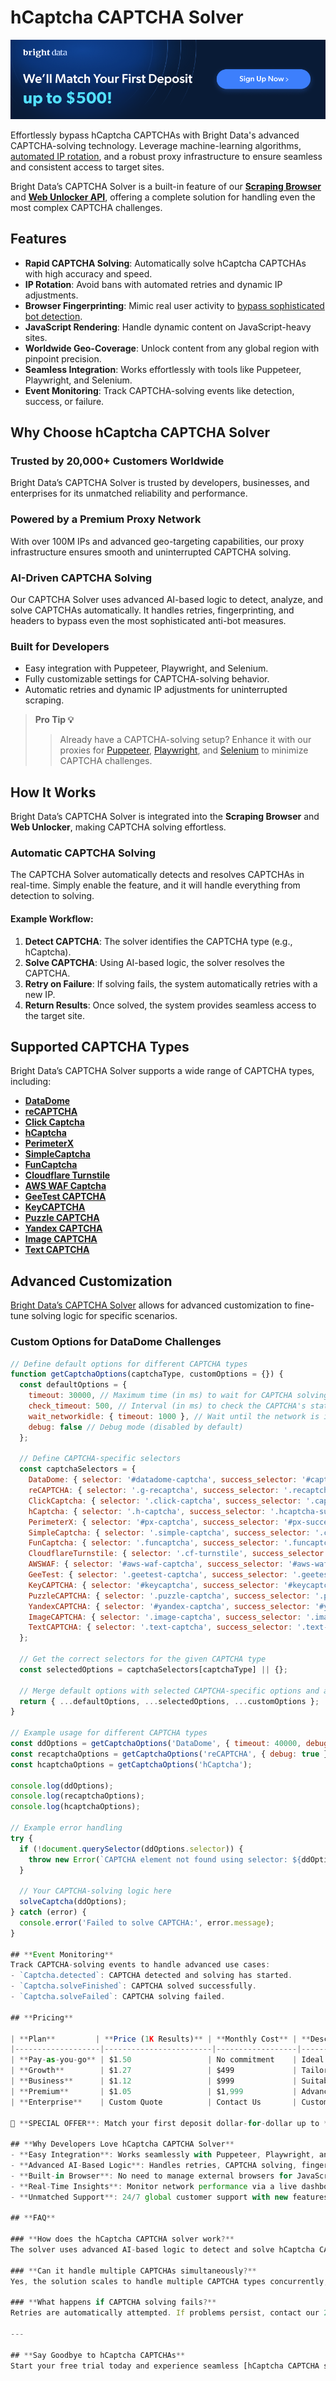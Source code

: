 # hCaptcha CAPTCHA Solver  

[![Promo](https://github.com/luminati-io/LinkedIn-Scraper/raw/main/Proxies%20and%20scrapers%20GitHub%20bonus%20banner.png)](https://brightdata.com/products/web-unlocker/captcha-solver/hcaptcha)

Effortlessly bypass hCaptcha CAPTCHAs with Bright Data's advanced CAPTCHA-solving technology. Leverage machine-learning algorithms, [automated IP rotation](https://brightdata.com/solutions/rotating-proxies), and a robust proxy infrastructure to ensure seamless and consistent access to target sites.  

Bright Data’s CAPTCHA Solver is a built-in feature of our [**Scraping Browser**](https://brightdata.com/products/scraping-browser) and [**Web Unlocker API**](https://brightdata.com/products/web-unlocker), offering a complete solution for handling even the most complex CAPTCHA challenges.  


## Features  
- **Rapid CAPTCHA Solving**: Automatically solve hCaptcha CAPTCHAs with high accuracy and speed.  
- **IP Rotation**: Avoid bans with automated retries and dynamic IP adjustments.  
- **Browser Fingerprinting**: Mimic real user activity to [bypass sophisticated bot detection](https://brightdata.com/blog/web-data/anti-scraping-techniques).  
- **JavaScript Rendering**: Handle dynamic content on JavaScript-heavy sites.  
- **Worldwide Geo-Coverage**: Unlock content from any global region with pinpoint precision.  
- **Seamless Integration**: Works effortlessly with tools like Puppeteer, Playwright, and Selenium.  
- **Event Monitoring**: Track CAPTCHA-solving events like detection, success, or failure.  

## Why Choose hCaptcha CAPTCHA Solver  

### **Trusted by 20,000+ Customers Worldwide**  
Bright Data’s CAPTCHA Solver is trusted by developers, businesses, and enterprises for its unmatched reliability and performance.  

### **Powered by a Premium Proxy Network**  
With over 100M IPs and advanced geo-targeting capabilities, our proxy infrastructure ensures smooth and uninterrupted CAPTCHA solving.  

### **AI-Driven CAPTCHA Solving**  
Our CAPTCHA Solver uses advanced AI-based logic to detect, analyze, and solve CAPTCHAs automatically. It handles retries, fingerprinting, and headers to bypass even the most sophisticated anti-bot measures.  

### **Built for Developers**  
- Easy integration with Puppeteer, Playwright, and Selenium.  
- Fully customizable settings for CAPTCHA-solving behavior.  
- Automatic retries and dynamic IP adjustments for uninterrupted scraping.

> **Pro Tip 💡**
>> Already have a CAPTCHA-solving setup? Enhance it with our proxies for [Puppeteer](https://brightdata.com/integration/puppeteer), [Playwright](https://brightdata.com/integration/playwright), and [Selenium](https://brightdata.com/integration/selenium) to minimize CAPTCHA challenges.

## How It Works  

Bright Data’s CAPTCHA Solver is integrated into the **Scraping Browser** and **Web Unlocker**, making CAPTCHA solving effortless.  

### **Automatic CAPTCHA Solving**  
The CAPTCHA Solver automatically detects and resolves CAPTCHAs in real-time. Simply enable the feature, and it will handle everything from detection to solving.  

#### Example Workflow:  
1. **Detect CAPTCHA**: The solver identifies the CAPTCHA type (e.g., hCaptcha).  
2. **Solve CAPTCHA**: Using AI-based logic, the solver resolves the CAPTCHA.  
3. **Retry on Failure**: If solving fails, the system automatically retries with a new IP.  
4. **Return Results**: Once solved, the system provides seamless access to the target site.  

## Supported CAPTCHA Types  

Bright Data’s CAPTCHA Solver supports a wide range of CAPTCHA types, including:  

- [**DataDome**](https://brightdata.com/products/web-unlocker/captcha-solver/datadome)
- [**reCAPTCHA**](https://brightdata.com/products/web-unlocker/captcha-solver/recaptcha)
- [**Click Captcha**](https://brightdata.com/products/web-unlocker/captcha-solver/click-captcha)
- [**hCaptcha**](https://brightdata.com/products/web-unlocker/captcha-solver/hcaptcha)
- [**PerimeterX**](https://brightdata.com/products/web-unlocker/captcha-solver/perimeterx)
- [**SimpleCaptcha**](https://brightdata.com/products/web-unlocker/captcha-solver/simplecaptcha)
- [**FunCaptcha**](https://brightdata.com/products/web-unlocker/captcha-solver/funcaptcha)
- [**Cloudflare Turnstile**](https://brightdata.com/products/web-unlocker/captcha-solver/cloudflare-turnstile)
- [**AWS WAF Captcha**](https://brightdata.com/products/web-unlocker/captcha-solver/aws-waf-captcha)
- [**GeeTest CAPTCHA**](https://brightdata.com/products/web-unlocker/captcha-solver/geetest-captcha)
- [**KeyCAPTCHA**](https://brightdata.com/products/web-unlocker/captcha-solver/keycaptcha)
- [**Puzzle CAPTCHA**](https://brightdata.com/products/web-unlocker/captcha-solver/puzzle-captcha)
- [**Yandex CAPTCHA**](https://brightdata.com/products/web-unlocker/captcha-solver/yandex-captcha)
- [**Image CAPTCHA**](https://brightdata.com/products/web-unlocker/captcha-solver/image-captcha)
- [**Text CAPTCHA**](https://brightdata.com/products/web-unlocker/captcha-solver/text-captcha)

## Advanced Customization  

[Bright Data’s CAPTCHA Solver](https://github.com/luminati-io/Captcha-solver) allows for advanced customization to fine-tune solving logic for specific scenarios.

### **Custom Options for DataDome Challenges**  
```javascript
// Define default options for different CAPTCHA types
function getCaptchaOptions(captchaType, customOptions = {}) {
  const defaultOptions = {
    timeout: 30000, // Maximum time (in ms) to wait for CAPTCHA solving
    check_timeout: 500, // Interval (in ms) to check the CAPTCHA's status
    wait_networkidle: { timeout: 1000 }, // Wait until the network is idle for 1 second
    debug: false // Debug mode (disabled by default)
  };

  // Define CAPTCHA-specific selectors
  const captchaSelectors = {
    DataDome: { selector: '#datadome-captcha', success_selector: '#captcha-success' },
    reCAPTCHA: { selector: '.g-recaptcha', success_selector: '.recaptcha-success' },
    ClickCaptcha: { selector: '.click-captcha', success_selector: '.captcha-passed' },
    hCaptcha: { selector: '.h-captcha', success_selector: '.hcaptcha-success' },
    PerimeterX: { selector: '#px-captcha', success_selector: '#px-success' },
    SimpleCaptcha: { selector: '.simple-captcha', success_selector: '.captcha-done' },
    FunCaptcha: { selector: '.funcaptcha', success_selector: '.funcaptcha-success' },
    CloudflareTurnstile: { selector: '.cf-turnstile', success_selector: '.cf-success' },
    AWSWAF: { selector: '#aws-waf-captcha', success_selector: '#aws-waf-success' },
    GeeTest: { selector: '.geetest-captcha', success_selector: '.geetest-success' },
    KeyCAPTCHA: { selector: '#keycaptcha', success_selector: '#keycaptcha-success' },
    PuzzleCAPTCHA: { selector: '.puzzle-captcha', success_selector: '.puzzle-solved' },
    YandexCAPTCHA: { selector: '#yandex-captcha', success_selector: '#yandex-success' },
    ImageCAPTCHA: { selector: '.image-captcha', success_selector: '.image-captcha-success' },
    TextCAPTCHA: { selector: '.text-captcha', success_selector: '.text-captcha-success' }
  };

  // Get the correct selectors for the given CAPTCHA type
  const selectedOptions = captchaSelectors[captchaType] || {};

  // Merge default options with selected CAPTCHA-specific options and any custom overrides
  return { ...defaultOptions, ...selectedOptions, ...customOptions };
}

// Example usage for different CAPTCHA types
const ddOptions = getCaptchaOptions('DataDome', { timeout: 40000, debug: true });
const recaptchaOptions = getCaptchaOptions('reCAPTCHA', { debug: true });
const hcaptchaOptions = getCaptchaOptions('hCaptcha');

console.log(ddOptions);
console.log(recaptchaOptions);
console.log(hcaptchaOptions);

// Example error handling
try {
  if (!document.querySelector(ddOptions.selector)) {
    throw new Error(`CAPTCHA element not found using selector: ${ddOptions.selector}`);
  }

  // Your CAPTCHA-solving logic here
  solveCaptcha(ddOptions);
} catch (error) {
  console.error('Failed to solve CAPTCHA:', error.message);
}

## **Event Monitoring**  
Track CAPTCHA-solving events to handle advanced use cases:  
- `Captcha.detected`: CAPTCHA detected and solving has started.  
- `Captcha.solveFinished`: CAPTCHA solved successfully.  
- `Captcha.solveFailed`: CAPTCHA solving failed.  

## **Pricing**

| **Plan**         | **Price (1K Results)** | **Monthly Cost** | **Description**                                  |  
|-------------------|------------------------|------------------|------------------------------------------------|  
| **Pay-as-you-go** | $1.50                 | No commitment    | Ideal for ad-hoc scraping needs.               |  
| **Growth**        | $1.27                 | $499             | Tailored for scaling teams.                    |  
| **Business**      | $1.12                 | $999             | Suitable for large-scale scraping operations.  |  
| **Premium**       | $1.05                 | $1,999           | Advanced features with priority support.       |  
| **Enterprise**    | Custom Quote          | Contact Us       | Custom packages for top-tier business needs.   |  

🚀 **SPECIAL OFFER**: Match your first deposit dollar-for-dollar up to **$500**!  

## **Why Developers Love hCaptcha CAPTCHA Solver**  
- **Easy Integration**: Works seamlessly with Puppeteer, Playwright, and Selenium.  
- **Advanced AI-Based Logic**: Handles retries, CAPTCHA solving, fingerprinting, IP rotation, and advanced headers automatically.  
- **Built-in Browser**: No need to manage external browsers for JavaScript rendering.  
- **Real-Time Insights**: Monitor network performance via a live dashboard.  
- **Unmatched Support**: 24/7 global customer support with new features added daily.  

## **FAQ**  

### **How does the hCaptcha CAPTCHA solver work?**  
The solver uses advanced AI-based logic to detect and solve hCaptcha CAPTCHAs automatically.  

### **Can it handle multiple CAPTCHAs simultaneously?**  
Yes, the solution scales to handle multiple CAPTCHA types concurrently, ensuring uninterrupted access.  

### **What happens if CAPTCHA solving fails?**  
Retries are automatically attempted. If problems persist, contact our 24/7 support team to troubleshoot.  

---

## **Say Goodbye to hCaptcha CAPTCHAs**  
Start your free trial today and experience seamless [hCaptcha CAPTCHA solving with Bright Data!](https://brightdata.com/products/web-unlocker/captcha-solver/hcaptcha) 

